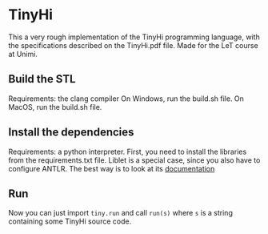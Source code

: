 # TinyHi

This a very rough implementation of the TinyHi programming language, with the specifications described on the TinyHi.pdf file. Made for the LeT course at Unimi.

## Build the STL
Requirements: the clang compiler
On Windows, run the build.sh file. On MacOS, run the build.sh file. 

## Install the dependencies
Requirements: a python interpreter.
First, you need to install the libraries from the requirements.txt file. Liblet is a special case, since you also have to configure ANTLR. The best way is to look at its [documentation](https://liblet.readthedocs.io/en/v1.2.3-beta/)

## Run
Now you can just import ```tiny.run``` and call ```run(s)``` where ```s``` is a string containing some TinyHi source code. 